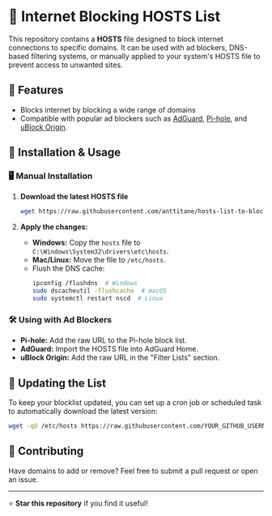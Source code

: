# 🚫 Internet Blocking HOSTS List

This repository contains a **HOSTS** file designed to block internet connections to specific domains. It can be used with ad blockers, DNS-based filtering systems, or manually applied to your system's HOSTS file to prevent access to unwanted sites.

## 📌 Features
- Blocks internet by blocking a wide range of domains
- Compatible with popular ad blockers such as [AdGuard](https://adguard.com/), [Pi-hole](https://pi-hole.net/), and [uBlock Origin](https://ublockorigin.com/).

## 📂 Installation & Usage
### 🖥️ Manual Installation
1. **Download the latest HOSTS file**
   ```sh
   wget https://raw.githubusercontent.com/anttitane/hosts-list-to-block-internet/main/hosts -O /etc/hosts
   ```

2. **Apply the changes:**
   - **Windows:** Copy the `hosts` file to `C:\Windows\System32\drivers\etc\hosts`.
   - **Mac/Linux:** Move the file to `/etc/hosts`.
   - Flush the DNS cache:
     ```sh
     ipconfig /flushdns  # Windows
     sudo dscacheutil -flushcache  # macOS
     sudo systemctl restart nscd  # Linux
     ```

### 🛠️ Using with Ad Blockers
- **Pi-hole:** Add the raw URL to the Pi-hole block list.
- **AdGuard:** Import the HOSTS file into AdGuard Home.
- **uBlock Origin:** Add the raw URL in the "Filter Lists" section.

## 🔄 Updating the List
To keep your blocklist updated, you can set up a cron job or scheduled task to automatically download the latest version:
```sh
wget -qO /etc/hosts https://raw.githubusercontent.com/YOUR_GITHUB_USERNAME/YOUR_REPO_NAME/main/hosts
```

## 🤝 Contributing
Have domains to add or remove? Feel free to submit a pull request or open an issue.

---

⭐ **Star this repository** if you find it useful!

